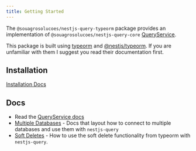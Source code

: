 ```yaml
---
title: Getting Started
---
```


The `@souagrosolucoes/nestjs-query-typeorm` package provides an implementation of `@souagrosolucoes/nestjs-query-core` [QueryService](../../concepts/services.md).

This package is built using [typeorm](https://typeorm.io/#/) and [@nestjs/typeorm](https://docs.nestjs.com/techniques/database#typeorm-integration). If you are unfamiliar with them I suggest you read their documentation first.

## Installation

[Installation Docs](../../introduction/install.md#ptc-orgnestjs-query-typeorm)

## Docs

* Read the [QueryService docs](../services.mdx)
* [Multiple Databases](./multiple-databases.md) - Docs that layout how to connect to multiple databases and use them with `nestjs-query`
* [Soft Deletes](./soft-delete.md) - How to use the soft delete functionality from typeorm with `nestjs-query`. 
